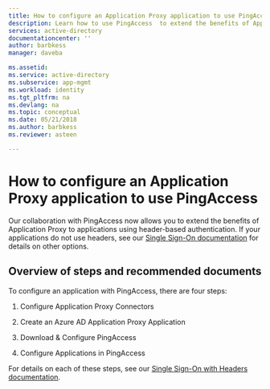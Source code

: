 ```yaml
---
title: How to configure an Application Proxy application to use PingAccess| Microsoft Docs
description: Learn how to use PingAccess  to extend the benefits of Application Proxy to applications using header-based authentication
services: active-directory
documentationcenter: ''
author: barbkess
manager: daveba

ms.assetid: 
ms.service: active-directory
ms.subservice: app-mgmt
ms.workload: identity
ms.tgt_pltfrm: na
ms.devlang: na
ms.topic: conceptual
ms.date: 05/21/2018
ms.author: barbkess
ms.reviewer: asteen

---
```


# How to configure an Application Proxy application to use PingAccess

Our collaboration with PingAccess now allows you to extend the benefits of Application Proxy to applications using header-based authentication. If your applications do not use headers, see our [Single Sign-On documentation](application-proxy-configure-single-sign-on-with-kcd.md) for details on other options.

## Overview of steps and recommended documents

To configure an application with PingAccess, there are four steps:

1.  Configure Application Proxy Connectors

2.  Create an Azure AD Application Proxy Application

3.  Download & Configure PingAccess

4.  Configure Applications in PingAccess

For details on each of these steps, see our [Single Sign-On with Headers documentation](application-proxy-configure-single-sign-on-with-ping-access.md).
